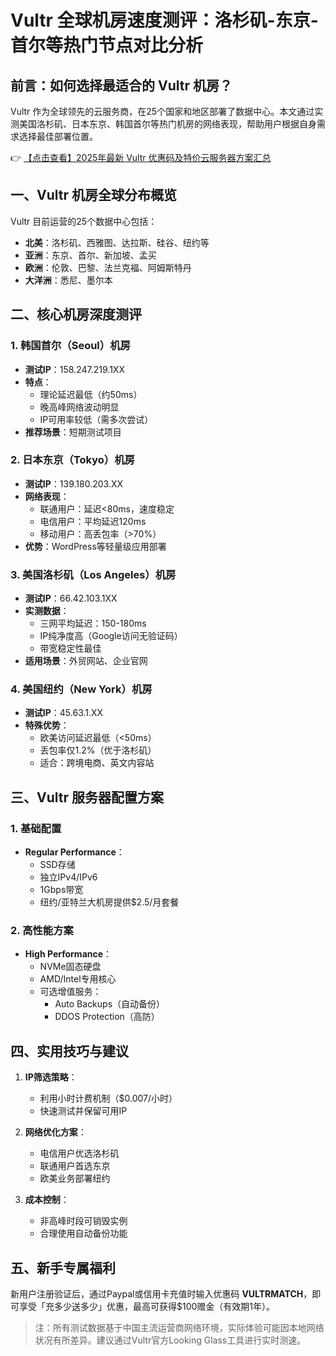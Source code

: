 # Vultr 全球机房速度测评：洛杉矶-东京-首尔等热门节点对比分析

## 前言：如何选择最适合的 Vultr 机房？

Vultr 作为全球领先的云服务商，在25个国家和地区部署了数据中心。本文通过实测美国洛杉矶、日本东京、韩国首尔等热门机房的网络表现，帮助用户根据自身需求选择最佳部署位置。

👉 [【点击查看】2025年最新 Vultr 优惠码及特价云服务器方案汇总](https://bit.ly/VuLtr)

## 一、Vultr 机房全球分布概览

Vultr 目前运营的25个数据中心包括：
- **北美**：洛杉矶、西雅图、达拉斯、硅谷、纽约等
- **亚洲**：东京、首尔、新加坡、孟买
- **欧洲**：伦敦、巴黎、法兰克福、阿姆斯特丹
- **大洋洲**：悉尼、墨尔本

## 二、核心机房深度测评

### 1. 韩国首尔（Seoul）机房
- **测试IP**：158.247.219.1XX
- **特点**：
  - 理论延迟最低（约50ms）
  - 晚高峰网络波动明显
  - IP可用率较低（需多次尝试）
- **推荐场景**：短期测试项目

### 2. 日本东京（Tokyo）机房
- **测试IP**：139.180.203.XX
- **网络表现**：
  - 联通用户：延迟<80ms，速度稳定
  - 电信用户：平均延迟120ms
  - 移动用户：高丢包率（>70%）
- **优势**：WordPress等轻量级应用部署

### 3. 美国洛杉矶（Los Angeles）机房
- **测试IP**：66.42.103.1XX
- **实测数据**：
  - 三网平均延迟：150-180ms
  - IP纯净度高（Google访问无验证码）
  - 带宽稳定性最佳
- **适用场景**：外贸网站、企业官网

### 4. 美国纽约（New York）机房
- **测试IP**：45.63.1.XX
- **特殊优势**：
  - 欧美访问延迟最低（<50ms）
  - 丢包率仅1.2%（优于洛杉矶）
  - 适合：跨境电商、英文内容站

## 三、Vultr 服务器配置方案

### 1. 基础配置
- **Regular Performance**：
  - SSD存储
  - 独立IPv4/IPv6
  - 1Gbps带宽
  - 纽约/亚特兰大机房提供$2.5/月套餐

### 2. 高性能方案
- **High Performance**：
  - NVMe固态硬盘
  - AMD/Intel专用核心
  - 可选增值服务：
    - Auto Backups（自动备份）
    - DDOS Protection（高防）

## 四、实用技巧与建议

1. **IP筛选策略**：
   - 利用小时计费机制（$0.007/小时）
   - 快速测试并保留可用IP

2. **网络优化方案**：
   - 电信用户优选洛杉矶
   - 联通用户首选东京
   - 欧美业务部署纽约

3. **成本控制**：
   - 非高峰时段可销毁实例
   - 合理使用自动备份功能

## 五、新手专属福利

新用户注册验证后，通过Paypal或信用卡充值时输入优惠码 **VULTRMATCH**，即可享受「充多少送多少」优惠，最高可获得$100赠金（有效期1年）。

> 注：所有测试数据基于中国主流运营商网络环境，实际体验可能因本地网络状况有所差异。建议通过Vultr官方Looking Glass工具进行实时测速。